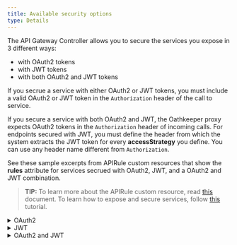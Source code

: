 ```yaml
---
title: Available security options
type: Details
---
```


The API Gateway Controller allows you to secure the services you expose in 3 different ways:

- with OAuth2 tokens
- with JWT tokens
- with both OAuth2 and JWT tokens

If you secrue a service with either OAuth2 or JWT tokens, you must include a valid OAuth2 or JWT token in the `Authorization` header of the call to service.

If you secure a service with both OAuth2 and JWT, the Oathkeeper proxy expects OAuth2 tokens in the `Authorization` header of incoming calls. For endpoints secured with JWT, you must define the header from which the system extracts the JWT token for every **accessStrategy** you define. You can use any header name different from `Authorization`.

See these sample excerpts from APIRule custom resources that show the **rules** attribute for services secrued with OAuth2, JWT, and a OAuth2 and JWT combination.

>**TIP:** To learn more about the APIRule custom resource, read [this](/#custom-resource-api-rule) document. To learn how to expose and secure services, follow [this](#tutorials-expose-and-secure-a-service) tutorial.

<div tabs>
  <details>
  <summary>
  OAuth2
  </summary>

  ```yaml
  rules:
    - path: /.*
      methods: ["GET"]
      mutators: []
      accessStrategy:
        - handler: oauth2_introspection
          config:
            required_scope: ["read"]
  ```


  </details>
  <details>
  <summary>
  JWT
  </summary>

  ```yaml
  rules:
    - path: /.*
      methods: ["GET"]
      mutators: []
      accessStrategy:
        - handler: jwt
          config:
            trusted_issuers:
            - https://dex.{CLUSTER_DOMAIN}
  ```

  </details>
  <details>
  <summary>
  OAuth2 and JWT
  </summary>

  ```yaml
  rules:
     - path: /.*
       methods: ["GET"]
       mutators: []
       accessStrategy:
         - handler: oauth2_introspection
           config:
             required_scope: ["read"]
         - handler: jwt
           config:
             trusted_issuers:
             - https://dex.$DOMAIN
             token_from:
               header: ID-Token
  ```

  </details>

</div>
